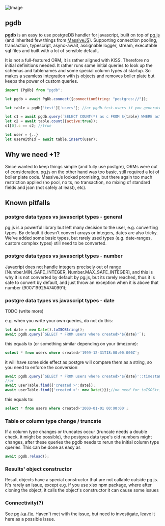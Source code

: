 ![Image](https://c3.staticflickr.com/6/5680/29544431994_954237c121_b.jpg) 

## pgdb 
**pgdb** is an easy to use postgreDB handler for javascript, built on top of [pg.js](https://github.com/brianc/node-postgres) 
(and inherited few things from [MassiveJS](https://github.com/robconery/massive-js)). Supporting connection pooling, transaction, 
typescript, async-await, assignable logger, stream, executable sql files and built with a lot of sensible default.

It is not a full-featured ORM, it is rather aligned with KISS. 
Therefore no initial definitions needed. It rather runs some initial queries
to look up the schemas and tablenames and some special column types at startup.
So makes a seamless integration with js objects and removes boiler plate but keeps 
the power of custom queries.

```js
import {PgDb} from "pgdb";

let pgdb = await PgDb.connect({connectionString: "postgres://"});

let table = pgdb['test']['users']; //or pgdb.test.users if you generate the interface

let c1 = await pgdb.query(`SELECT COUNT(*) as c FROM ${table} WHERE active=:active`, {active:true});
let c2 = await table.count({active:true});
c1[0].c == c2; //true

let user = {..}
let userWithId = await table.insert(user);
```

## Why we need +1?
Since wanted to keep things simple (and fully use postgre), ORMs were out of consideration. pg.js on the other 
hand was too basic, still required a lot of boiler plate code. MassiveJs looked promising, but
there again too much restriction applied (no pool, no ts, no transaction, no mixing of 
standard fields and json (not safely at least), etc).

## Known pitfalls
### postgre data types vs javascript types - general
pg.js is a powerful library but left many decision to the user, e.g. converting types. 
By default it doesn't convert arrays or integers, dates are also tricky. We've added some basic 
types, but rarely used types (e.g. date-ranges, custom complex types) still need to be converted.

### postgre data types vs javascript types - number
Javacript does not handle integers precisely out of range [Number.MIN_SAFE_INTEGER, Number.MAX_SAFE_INTEGER],
and this is why it is not converted by default by pg.js, but its rarely reached,
thus it is safe to convert by default, and just throw an exception when it is above that number (9007199254740991); 

### postgre data types vs javascript types - date
TODO (write more) 

e.g. when you write your own queries, do not do this:
```js
let date = new Date().toISOString();
await pgdb.query(`SELECT * FROM users where created>'${date}'`);
```
this equals to (or something similar depending on your timezone):
```sql
select * from users where created>'1999-12-31T18:00:00.000Z';
```
it will have some side effect as postgre will compare them as a string, so you need to enforce the conversion:
```js
await pgdb.query(`SELECT * FROM users where created>'${date}'::timestamptz`);
//or 
await userTable.find({'created >':date});
await userTable.find({'created >': new Date()});//no need for toISOString()
```
this equals to:
```sql
select * from users where created>'2000-01-01 00:00:00';
```

### Table or column type change / truncate
If a column type changes or truncates occur (truncate needs a double check, it might be possible), 
the postgres data type's oid numbers might changes, after
these queries the pgdb needs to rerun the initial column type queries. 
This can be done as easy as 
```js
await pgdb.reload();
```

### Results' object constructor
Result objects have a special constructor that are not callable outside pg.js. 
It's rarely an issue, except e.g. if you use xlsx npm package, where after cloning 
the object, it calls the object's constructor it can cause some issues

### Connectivity(?)
See [pg-ka-fix](https://github.com/numminorihsf/pg-ka-fix). Haven't met with the issue,
but need to investigate, leave it here as a possible issue. 
